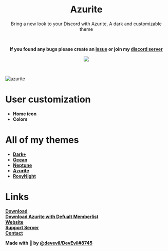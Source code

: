 <div align="center" dir="auto">
<h1 align="center">Azurite</h1>
<p align="center">Bring a new look to your Discord with Azurite, A dark and customizable theme</p> <br>


**If you found any bugs please create an [issue](https://github.com/DevEvil99/Azurite-Discord-Theme/issues) or join my [discord server](https://discord.devevil.com)**

<a align="center" href="https://discord.gg/jsQ9UP7kCA" rel="nofollow"><img align="center" src="https://img.shields.io/discord/763094597454397490?color=5865F2&labelColor=white&label=Support%20Server&logo=Discord" style="max-width: 100%;"></a>
</div>
<br>

![azurite](https://github.com/user-attachments/assets/79ec95f2-1611-48c4-af27-6223eda90a7a)


# User customization
- **Home icon**
- **Colors**

# All of my themes
- **[Dark+](https://betterdiscord.app/theme/Dark+)**
- **[Ocean](https://betterdiscord.app/theme/Ocean)**
- **[Neptune](https://betterdiscord.app/theme/Neptune)**
- **[Azurite](https://betterdiscord.app/theme/Azurite)**
- **[RosyNight](https://betterdiscord.app/theme/RosyNight)**

# Links 
**[Download](https://betterdiscord.app/theme/Azurite)** <br>
**[Download Azurite with Defualt Memberlist](https://github.com/DevEvil99/Azurite-Defualt-Memberlist/releases/download/version1/Azurite-Defualt-Member-List.theme.css)** <br>
**[Website](https://devevil.com)** <br>
**[Support Server](https://discord.gg/jsQ9UP7kCA)** <br>
**[Contact](https://devevil.com/contact)** <br>

**Made with 💚 by [@devevil/DevEvil#8745](https://devevil.com/)**

